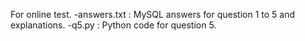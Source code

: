For online test.
-answers.txt : MySQL answers for question 1 to 5 and explanations.
-q5.py : Python code for question 5.
